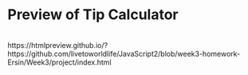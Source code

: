 # Preview of Tip Calculator
<br>
https://htmlpreview.github.io/?https://github.com/livetoworldlife/JavaScript2/blob/week3-homework-Ersin/Week3/project/index.html
